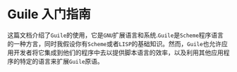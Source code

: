 # Guile 入门指南

这篇文档介绍了`Guile`的使用，它是`GNU`扩展语言和系统.`Guile`是`Scheme`程序语言的一种方言，同时我假设你有`Scheme`或者`LISP`的基础知识。然而，`Guile`也允许应用开发者将它集成到他们的程序中去以提供脚本语言的效率，以及利用其他应用程序的特定的语言来扩展`Guile`原语。

